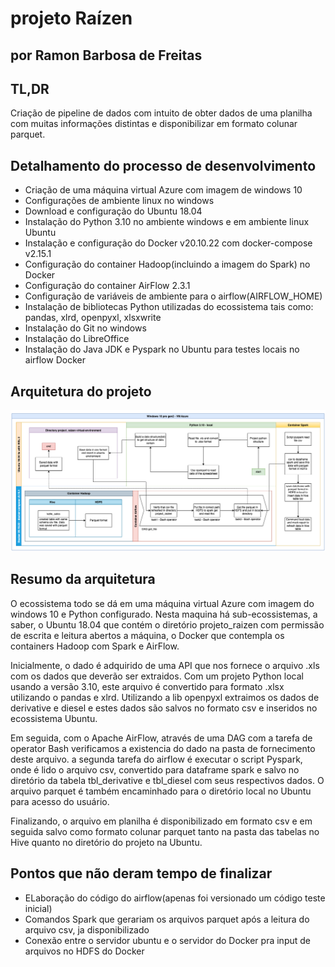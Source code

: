 # projeto Raízen 

## por Ramon Barbosa de Freitas ##

## TL,DR ##
Criação de pipeline de dados com intuito de obter dados de uma planilha com muitas informações distintas e disponibilizar em formato colunar parquet.

## Detalhamento do processo de desenvolvimento ##

- Criação de uma máquina virtual Azure com imagem de windows 10
- Configurações de ambiente linux no windows
- Download e configuração do Ubuntu 18.04
- Instalação do Python 3.10 no ambiente windows e em ambiente linux Ubuntu
- Instalação e configuração do Docker v20.10.22 com docker-compose v2.15.1
- Configuração do container Hadoop(incluindo a imagem do Spark) no Docker
- Configuração do container AirFlow 2.3.1
- Configuração de variáveis de ambiente para o airflow(AIRFLOW_HOME)
- Instalação de bibliotecas Python utilizadas do ecossistema tais como: pandas, xlrd, openpyxl, xlsxwrite
- Instalação do Git no windows
- Instalação do LibreOffice
- Instalação do Java JDK e Pyspark no Ubuntu para testes locais no airflow Docker

## Arquitetura do projeto ##

![Arquitetura](./Arquitetura_projeto_raizen.drawio.png)

## Resumo da arquitetura ##

O ecossistema todo se dá em uma máquina virtual Azure com imagem do windows 10 e Python configurado. Nesta maquina há sub-ecossistemas, a saber, o Ubuntu 18.04 que contém o diretório projeto_raizen com permissão de escrita e leitura abertos a máquina, o Docker que contempla os containers Hadoop com Spark e AirFlow.

Inicialmente, o dado é adquirido de uma API que nos fornece o arquivo .xls com os dados que deverão ser extraidos. Com um projeto Python local usando a versão 3.10, este arquivo é convertido para formato .xlsx utilizando o pandas e xlrd. Utilizando a lib openpyxl extraimos os dados de derivative e diesel e estes dados são salvos no formato csv e inseridos no ecossistema Ubuntu.

Em seguida, com o Apache AirFlow, através de uma DAG com a tarefa de operator Bash verificamos a existencia do dado na pasta de fornecimento deste arquivo.
a segunda tarefa do airflow é executar o script Pyspark, onde é lido o arquivo csv, convertido para dataframe spark e salvo no diretório da tabela tbl_derivative e tbl_diesel com seus respectivos dados. O arquivo parquet é também encaminhado para o diretório local no Ubuntu para acesso do usuário.

Finalizando, o arquivo em planilha é disponibilizado em formato csv e em seguida salvo como formato colunar parquet tanto na pasta das tabelas no Hive quanto no diretório do projeto na Ubuntu.

## Pontos que não deram tempo de finalizar ##
- ELaboração do código do airflow(apenas foi versionado um código teste inicial)
- Comandos Spark que gerariam os arquivos parquet após a leitura do arquivo csv, ja disponibilizado
- Conexão entre o servidor ubuntu e o servidor do Docker pra input de arquivos no HDFS do Docker
